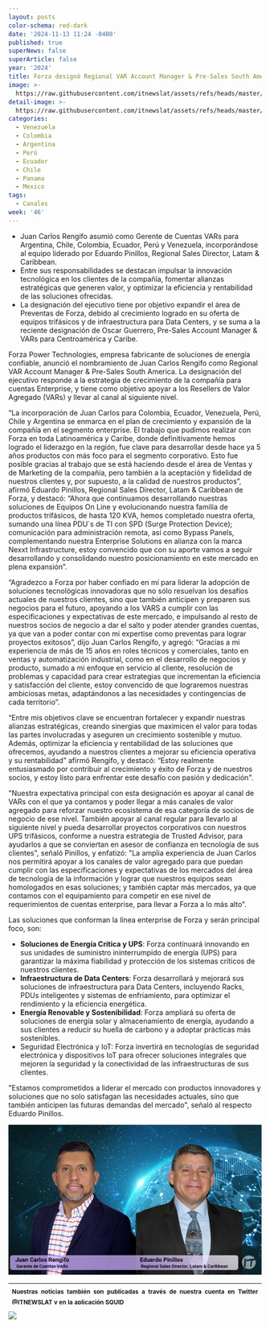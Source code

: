 ```yaml
---
layout: posts
color-schema: red-dark
date: '2024-11-13 11:24 -0400'
published: true
superNews: false
superArticle: false
year: '2024'
title: Forza designó Regional VAR Account Manager & Pre-Sales South America
image: >-
  https://raw.githubusercontent.com/itnewslat/assets/refs/heads/master/img/540x320/Gtes-Forza-p.jpg
detail-image: >-
  https://raw.githubusercontent.com/itnewslat/assets/refs/heads/master/img/1024x680/Gtes-Forza-g.jpg
categories:
  - Venezuela
  - Colombia
  - Argentina
  - Perú
  - Ecuador
  - Chile
  - Panama
  - Mexico
tags:
  - Canales
week: '46'
---
```

- Juan Carlos Rengifo asumió como Gerente de Cuentas VARs para Argentina, Chile, Colombia, Ecuador, Perú y Venezuela, incorporándose al equipo liderado por Eduardo Pinillos, Regional Sales Director, Latam & Caribbean.
- Entre sus responsabilidades se destacan impulsar la innovación tecnológica en los clientes de la compañía, fomentar alianzas estratégicas que generen valor, y optimizar la eficiencia y rentabilidad de las soluciones ofrecidas.
- La designación del ejecutivo tiene por objetivo expandir el área de Preventas de Forza, debido al crecimiento logrado en su oferta de equipos trifásicos y de infraestructura para Data Centers, y se suma a la reciente designación de Oscar Guerrero, Pre-Sales Account Manager & VARs para Centroamérica y Caribe.

Forza Power Technologies, empresa fabricante de soluciones de energía confiable, anunció el nombramiento de Juan Carlos Rengifo como Regional VAR Account Manager & Pre-Sales South America. La designación del ejecutivo responde a la estrategia de crecimiento de la compañía para cuentas Enterprise, y tiene como objetivo apoyar a los Resellers de Valor Agregado (VARs) y llevar al canal al siguiente nivel. 

“La incorporación de Juan Carlos para Colombia, Ecuador, Venezuela, Perú, Chile y Argentina se enmarca en el plan de crecimiento y expansión de la compañía en el segmento enterprise. El trabajo que pudimos realizar con Forza en toda Latinoamérica y Caribe, donde definitivamente hemos logrado el liderazgo en la región, fue clave para desarrollar desde hace ya 5 años productos con más foco para el segmento corporativo. Esto fue posible gracias al trabajo que se está haciendo desde el área de Ventas y de Marketing de la compañía, pero también a la aceptación y fidelidad de nuestros clientes y, por supuesto, a la calidad de nuestros productos”, afirmó Eduardo Pinillos, Regional Sales Director, Latam & Caribbean de Forza, y destacó: “Ahora que continuamos desarrollando nuestras soluciones de Equipos On Line y evolucionando nuestra familia de productos trifásicos, de hasta 120 KVA, hemos completado nuestra oferta, sumando una línea PDU´s de TI con SPD (Surge Protection Device); comunicación para administración remota, así como Bypass Panels, complementando nuestra Enterprise Solutions en alianza con la marca Nexxt Infrastructure, estoy convencido que con su aporte vamos a seguir desarrollando y consolidando nuestro posicionamiento en este mercado en plena expansión”.

“Agradezco a Forza por haber confiado en mí para liderar la adopción de soluciones tecnológicas innovadoras que no sólo resuelvan los desafíos actuales de nuestros clientes, sino que también anticipen y preparen sus negocios para el futuro, apoyando a los VARS a cumplir con las especificaciones y expectativas de este  mercado, e impulsando al resto de nuestros socios de negocio a dar el salto y poder atender grandes cuentas, ya que van a poder contar con mi expertise como preventas para lograr proyectos exitosos”, dijo Juan Carlos Rengifo, y agregó: “Gracias a mi experiencia de más de 15 años en roles técnicos y comerciales, tanto en ventas y automatización industrial, como en el desarrollo de negocios y producto, sumado a mi enfoque en servicio al cliente, resolución de problemas y capacidad para crear estrategias que incrementan la eficiencia y satisfacción del cliente, estoy convencido de que lograremos nuestras ambiciosas metas, adaptándonos a las necesidades y contingencias de cada territorio”.

“Entre mis objetivos clave se encuentran fortalecer y expandir nuestras alianzas estratégicas, creando sinergias que maximicen el valor para todas las partes involucradas y aseguren un crecimiento sostenible y mutuo. Además, optimizar la eficiencia y rentabilidad de las soluciones que ofrecemos, ayudando a nuestros clientes a mejorar su eficiencia operativa y su rentabilidad” afirmó Rengifo, y destacó: “Estoy realmente entusiasmado por contribuir al crecimiento y éxito de Forza y de nuestros socios, y estoy listo para enfrentar este desafío con pasión y dedicación".

"Nuestra expectativa principal con esta designación es apoyar al canal de VARs con el que ya contamos y poder llegar a más canales de valor agregado para reforzar nuestro ecosistema de esa categoría de socios de negocio de ese nivel. También apoyar al canal regular para llevarlo al siguiente nivel y pueda desarrollar proyectos corporativos con nuestros UPS trifásicos, conforme a nuestra estrategia de Trusted Advisor, para ayudarlos a que se conviertan en asesor de confianza en tecnología de sus clientes", señaló Pinillos, y enfatizó: "La amplia experiencia de Juan Carlos nos permitirá apoyar a los canales de valor agregado para que puedan cumplir con las especificaciones y expectativas de los mercados del área de tecnología de la información y lograr que nuestros equipos sean homologados en esas soluciones; y también captar más mercados, ya que contamos con el equipamiento para competir en ese nivel de requerimientos de cuentas enterprise, para llevar a Forza a lo más alto".

Las soluciones que conforman la línea enterprise de Forza y serán principal foco, son:  

- **Soluciones de Energía Crítica y UPS**: Forza continuará innovando en sus unidades de suministro ininterrumpido de energía (UPS) para garantizar la máxima fiabilidad y protección de los sistemas críticos de nuestros clientes.
- **Infraestructura de Data Centers**: Forza desarrollará y mejorará sus soluciones de infraestructura para Data Centers, incluyendo Racks, PDUs inteligentes y sistemas de enfriamiento, para optimizar el rendimiento y la eficiencia energética.
- **Energía Renovable y Sostenibilidad**: Forza ampliará su oferta de soluciones de energía solar y almacenamiento de energía, ayudando a sus clientes a reducir su huella de carbono y a adoptar prácticas más sostenibles.
- Seguridad Electrónica y IoT: Forza invertirá en tecnologías de seguridad electrónica y dispositivos IoT para ofrecer soluciones integrales que mejoren la seguridad y la conectividad de las infraestructuras de sus clientes.

"Estamos comprometidos a liderar el mercado con productos innovadores y soluciones que no solo satisfagan las necesidades actuales, sino que también anticipen las futuras demandas del mercado", señaló al respecto Eduardo Pinillos.

![](https://raw.githubusercontent.com/itnewslat/assets/refs/heads/master/img/540x320/Gtes-Forza-p.jpg)

<table style="height: 42px;" width="569">
<tbody>
<tr>
<td style="text-align: justify;"><sub><strong>Nuestras noticias también son publicadas a través de nuestra cuenta en Twitter <a href="https://twitter.com/itnewslat?lang=es">@ITNEWSLAT</a> y en la aplicación <a href="https://squidapp.co/en/">SQUID</a></strong></sub></td>
</tr>
</tbody>
</table>

<img src="https://tracker.metricool.com/c3po.jpg?hash=56f88a41e39ab42c063cc51676587a04"/>